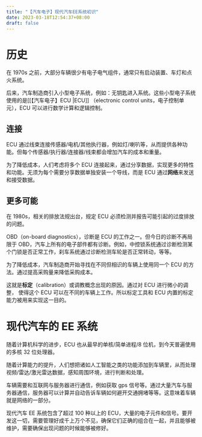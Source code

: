 ```yaml
---
title: "【汽车电子】现代汽车EE系统初识"
date: 2023-03-18T12:54:37+08:00
draft: false
---
```


# 历史

在 1970s 之前，大部分车辆很少有电子电气组件，通常只有启动装置、车灯和点火系统。

后来，汽车制造商引入小型电子系统，例如：无钥匙进入系统。这些小型电子系统使用的是[[【汽车电子】ECU |ECU]]
（electronic control units，电子控制单元），ECU 可以进行数学计算和逻辑控制。

## 连接

ECU 通过线束连接传感器/电机/其他执行器，例如灯/喇叭等，从而提供各种功能。但每个传感器/执行器/连接器/线束都会增加汽车的成本和重量。

为了降低成本，人们考虑将多个 ECU 连接起来，通过分享数据，实现更多的特性和功能。无须为每个需要分享数据单独安装一个导线，而是 ECU 通过**网络**来发送和接受数据。

## 更多可能

在 1980s，相关的排放法规出台，规定 ECU 必须检测并报告可能引起的过度排放的问题。

OBD（on-board diagnostics），诊断是 ECU 的工作之一。但今日的诊断不再局限于 OBD，汽车上所有的电子部件都有诊断。例如，中控锁系统通过诊断检测某个门锁是否正常工作，刹车系统通过诊断检测车轮是否正常转动，等等。

为了降低成本，汽车制造商开始寻找在不同但相识的车辆上使用同一个 ECU 的方法。通过提高采购量来降低采购成本。

这就是**标定**（calibration）或调教概念出现的原因。通过对 ECU 进行微小的调整， 使得这个 ECU 可以在不同的车辆上工作。所以标定工具和 ECU 内置的标定能力被用来实现这一目的。

# 现代汽车的 EE 系统

随着计算机科学的进步，ECU 也从最早的单核/简单进程/8 位机，到今天普遍使用的多核 32 位处理器。

随着计算能力的提升，人们想把诸如人工智能之类的功能添加到车辆里，从而处理视频/雷达/激光雷达数据，感知周围环境，进行判断和处理。

车辆需要和互联网与服务器进行通信，例如获取 gps 信号等。通过大量汽车与服务器通信，服务器可以计算并自动告诉车辆如何避开交通拥堵等等。这意味着车辆就是网络的一部分。

现代汽车 EE 系统包含了超过 100 种以上的 ECU，大量的电子元件和信号。要开发这一切，需要管理好成千上万个不见，确保它们正确的组合在一起，并且能够被维护，需要确保出现问题的时候能够被修好。
